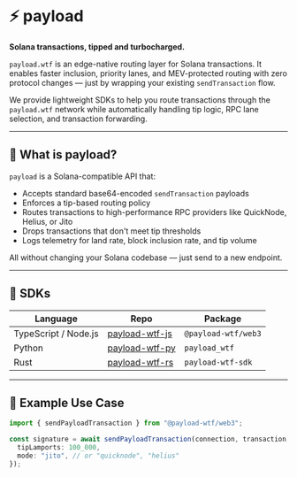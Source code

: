 # ⚡ payload

**Solana transactions, tipped and turbocharged.**

`payload.wtf` is an edge-native routing layer for Solana transactions. It enables faster inclusion, priority lanes, and MEV-protected routing with zero protocol changes — just by wrapping your existing `sendTransaction` flow.

We provide lightweight SDKs to help you route transactions through the `payload.wtf` network while automatically handling tip logic, RPC lane selection, and transaction forwarding.

---

## 🚀 What is payload?

`payload` is a Solana-compatible API that:

- Accepts standard base64-encoded `sendTransaction` payloads
- Enforces a tip-based routing policy
- Routes transactions to high-performance RPC providers like QuickNode, Helius, or Jito
- Drops transactions that don't meet tip thresholds
- Logs telemetry for land rate, block inclusion rate, and tip volume

All without changing your Solana codebase — just send to a new endpoint.

---

## 🧰 SDKs

| Language | Repo | Package |
|----------|------|---------|
| TypeScript / Node.js | [payload-wtf-js](https://github.com/payload-wtf/payload-js) | `@payload-wtf/web3` |
| Python | [payload-wtf-py](https://github.com/payload-wtf/payload-py) | `payload_wtf` |
| Rust | [payload-wtf-rs](https://github.com/payload-wtf/payload-rs) | `payload-wtf-sdk` |

---

## 🧠 Example Use Case

```ts
import { sendPayloadTransaction } from "@payload-wtf/web3";

const signature = await sendPayloadTransaction(connection, transaction, {
  tipLamports: 100_000,
  mode: "jito", // or "quicknode", "helius"
});
